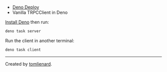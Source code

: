 - [Deno Deploy](https://deno.com/deploy)
- Vanilla TRPCClient in Deno

[Install Deno](https://deno.com/manual/getting_started/installation) then run:

```sh
deno task server
```

Run the client in another terminal:

```sh
deno task client
```
---

Created by [tomlienard](https://github.com/quiibz).
